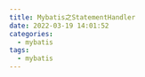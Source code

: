 ```yaml
---
title: Mybatis之StatementHandler
date: 2022-03-19 14:01:52
categories:
  - mybatis
tags:
  - mybatis
---
```

